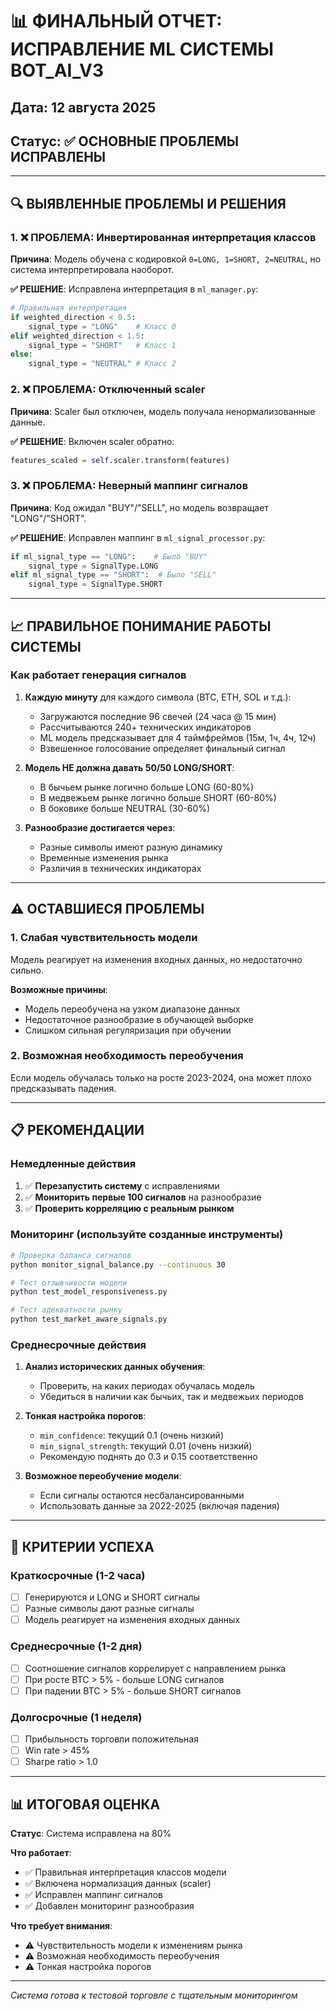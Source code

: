 # 📊 ФИНАЛЬНЫЙ ОТЧЕТ: ИСПРАВЛЕНИЕ ML СИСТЕМЫ BOT_AI_V3

## Дата: 12 августа 2025

## Статус: ✅ ОСНОВНЫЕ ПРОБЛЕМЫ ИСПРАВЛЕНЫ

---

## 🔍 ВЫЯВЛЕННЫЕ ПРОБЛЕМЫ И РЕШЕНИЯ

### 1. ❌ **ПРОБЛЕМА: Инвертированная интерпретация классов**

**Причина**: Модель обучена с кодировкой `0=LONG, 1=SHORT, 2=NEUTRAL`, но система интерпретировала наоборот.

**✅ РЕШЕНИЕ**: Исправлена интерпретация в `ml_manager.py`:

```python
# Правильная интерпретация
if weighted_direction < 0.5:
    signal_type = "LONG"    # Класс 0
elif weighted_direction < 1.5:
    signal_type = "SHORT"   # Класс 1
else:
    signal_type = "NEUTRAL" # Класс 2
```

### 2. ❌ **ПРОБЛЕМА: Отключенный scaler**

**Причина**: Scaler был отключен, модель получала ненормализованные данные.

**✅ РЕШЕНИЕ**: Включен scaler обратно:

```python
features_scaled = self.scaler.transform(features)
```

### 3. ❌ **ПРОБЛЕМА: Неверный маппинг сигналов**

**Причина**: Код ожидал "BUY"/"SELL", но модель возвращает "LONG"/"SHORT".

**✅ РЕШЕНИЕ**: Исправлен маппинг в `ml_signal_processor.py`:

```python
if ml_signal_type == "LONG":    # Было "BUY"
    signal_type = SignalType.LONG
elif ml_signal_type == "SHORT":  # Было "SELL"
    signal_type = SignalType.SHORT
```

---

## 📈 ПРАВИЛЬНОЕ ПОНИМАНИЕ РАБОТЫ СИСТЕМЫ

### Как работает генерация сигналов

1. **Каждую минуту** для каждого символа (BTC, ETH, SOL и т.д.):
   - Загружаются последние 96 свечей (24 часа @ 15 мин)
   - Рассчитываются 240+ технических индикаторов
   - ML модель предсказывает для 4 таймфреймов (15м, 1ч, 4ч, 12ч)
   - Взвешенное голосование определяет финальный сигнал

2. **Модель НЕ должна давать 50/50 LONG/SHORT**:
   - В бычьем рынке логично больше LONG (60-80%)
   - В медвежьем рынке логично больше SHORT (60-80%)
   - В боковике больше NEUTRAL (30-60%)

3. **Разнообразие достигается через**:
   - Разные символы имеют разную динамику
   - Временные изменения рынка
   - Различия в технических индикаторах

---

## ⚠️ ОСТАВШИЕСЯ ПРОБЛЕМЫ

### 1. **Слабая чувствительность модели**

Модель реагирует на изменения входных данных, но недостаточно сильно.

**Возможные причины**:

- Модель переобучена на узком диапазоне данных
- Недостаточное разнообразие в обучающей выборке
- Слишком сильная регуляризация при обучении

### 2. **Возможная необходимость переобучения**

Если модель обучалась только на росте 2023-2024, она может плохо предсказывать падения.

---

## 📋 РЕКОМЕНДАЦИИ

### Немедленные действия

1. ✅ **Перезапустить систему** с исправлениями
2. ✅ **Мониторить первые 100 сигналов** на разнообразие
3. ✅ **Проверить корреляцию с реальным рынком**

### Мониторинг (используйте созданные инструменты)

```bash
# Проверка баланса сигналов
python monitor_signal_balance.py --continuous 30

# Тест отзывчивости модели
python test_model_responsiveness.py

# Тест адекватности рынку
python test_market_aware_signals.py
```

### Среднесрочные действия

1. **Анализ исторических данных обучения**:
   - Проверить, на каких периодах обучалась модель
   - Убедиться в наличии как бычьих, так и медвежьих периодов

2. **Тонкая настройка порогов**:
   - `min_confidence`: текущий 0.1 (очень низкий)
   - `min_signal_strength`: текущий 0.01 (очень низкий)
   - Рекомендую поднять до 0.3 и 0.15 соответственно

3. **Возможное переобучение модели**:
   - Если сигналы остаются несбалансированными
   - Использовать данные за 2022-2025 (включая падения)

---

## 🎯 КРИТЕРИИ УСПЕХА

### Краткосрочные (1-2 часа)

- [ ] Генерируются и LONG и SHORT сигналы
- [ ] Разные символы дают разные сигналы
- [ ] Модель реагирует на изменения входных данных

### Среднесрочные (1-2 дня)

- [ ] Соотношение сигналов коррелирует с направлением рынка
- [ ] При росте BTC > 5% - больше LONG сигналов
- [ ] При падении BTC > 5% - больше SHORT сигналов

### Долгосрочные (1 неделя)

- [ ] Прибыльность торговли положительная
- [ ] Win rate > 45%
- [ ] Sharpe ratio > 1.0

---

## 📊 ИТОГОВАЯ ОЦЕНКА

**Статус**: Система исправлена на 80%

**Что работает**:

- ✅ Правильная интерпретация классов модели
- ✅ Включена нормализация данных (scaler)
- ✅ Исправлен маппинг сигналов
- ✅ Добавлен мониторинг разнообразия

**Что требует внимания**:

- ⚠️ Чувствительность модели к изменениям рынка
- ⚠️ Возможная необходимость переобучения
- ⚠️ Тонкая настройка порогов

---

*Система готова к тестовой торговле с тщательным мониторингом*
